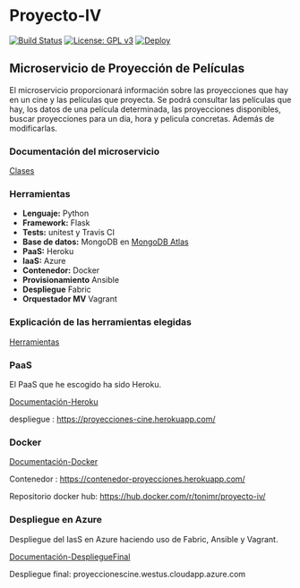 # Proyecto-IV
[![Build Status](https://travis-ci.org/toniMR/Proyecto-IV.svg?branch=master)](https://travis-ci.org/toniMR/Proyecto-IV)
[![License: GPL v3](https://img.shields.io/badge/License-GPL%20v3-blue.svg)](https://www.gnu.org/licenses/gpl-3.0)
[![Deploy](https://www.herokucdn.com/deploy/button.svg)](https://proyecciones-cine.herokuapp.com/)



## Microservicio de Proyección de Películas

El microservicio proporcionará información sobre las proyecciones que hay en un cine y las películas que proyecta. Se podrá consultar las películas que hay, los datos de una película determinada, las proyecciones disponibles, buscar proyecciones para un dia, hora y pelicula concretas. Además de modificarlas.

### Documentación del microservicio
[Clases](https://tonimr.github.io/Proyecto-IV/doc/Clases)  

### Herramientas
- **Lenguaje:** Python
- **Framework:** Flask
- **Tests:** unitest y Travis CI
- **Base de datos:** MongoDB en [MongoDB Atlas](https://www.mongodb.com/cloud/atlas)  
- **PaaS:** Heroku  
- **IaaS:**  Azure  
- **Contenedor:** Docker  
- **Provisionamiento**  Ansible  
- **Despliegue**  Fabric  
- **Orquestador MV**  Vagrant


### Explicación de las herramientas elegidas
[Herramientas](https://tonimr.github.io/Proyecto-IV/doc/Herramientas)  

### PaaS
El PaaS que he escogido ha sido Heroku.

[Documentación-Heroku](https://github.com/toniMR/Proyecto-IV/blob/master/doc/ConfiguracionHeroku.md)  

despliegue : https://proyecciones-cine.herokuapp.com/  

### Docker

[Documentación-Docker](https://github.com/toniMR/Proyecto-IV/blob/master/doc/ConfiguracionDocker.md)  

Contenedor : https://contenedor-proyecciones.herokuapp.com/  

Repositorio docker hub: https://hub.docker.com/r/tonimr/proyecto-iv/


### Despliegue en Azure  

Despliegue del IasS en Azure haciendo uso de Fabric, Ansible y Vagrant.

[Documentación-DespliegueFinal](https://github.com/toniMR/Proyecto-IV/blob/master/doc/ConfiguracionAzure.md)

Despliegue final: proyeccionescine.westus.cloudapp.azure.com  
